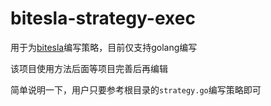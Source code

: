 # bitesla-strategy-exec
用于为[bitesla](https://github.com/jason-wj/bitesla)编写策略，目前仅支持golang编写

该项目使用方法后面等项目完善后再编辑

简单说明一下，用户只要参考根目录的`strategy.go`编写策略即可